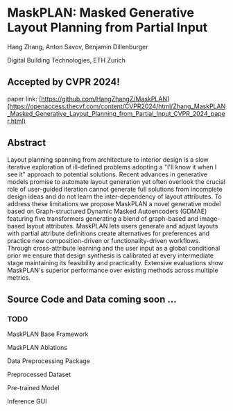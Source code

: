 # MaskPLAN: Masked Generative Layout Planning from Partial Input

Hang Zhang, Anton Savov, Benjamin Dillenburger

Digital Building Technologies, ETH Zurich

## Accepted by CVPR 2024!

paper link: [https://github.com/HangZhangZ/MaskPLAN](https://openaccess.thecvf.com/content/CVPR2024/html/Zhang_MaskPLAN_Masked_Generative_Layout_Planning_from_Partial_Input_CVPR_2024_paper.html)

## Abstract
 
Layout planning spanning from architecture to interior design is a slow iterative exploration of ill-defined problems adopting a "I'll know it when I see it" approach to potential solutions. Recent advances in generative models promise to automate layout generation yet often overlook the crucial role of user-guided iteration cannot generate full solutions from incomplete design ideas and do not learn the inter-dependency of layout attributes. To address these limitations we propose MaskPLAN a novel generative model based on Graph-structured Dynamic Masked Autoencoders (GDMAE) featuring five transformers generating a blend of graph-based and image-based layout attributes. MaskPLAN lets users generate and adjust layouts with partial attribute definitions create alternatives for preferences and practice new composition-driven or functionality-driven workflows. Through cross-attribute learning and the user input as a global conditional prior we ensure that design synthesis is calibrated at every intermediate stage maintaining its feasibility and practicality. Extensive evaluations show MaskPLAN's superior performance over existing methods across multiple metrics.

## Source Code and Data coming soon ...

### TODO

MaskPLAN Base Framework

MaskPLAN Ablations

Data Preprocessing Package

Preprocessed Dataset

Pre-trained Model

Inference GUI 
